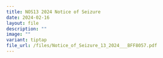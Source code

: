 ```yaml
---
title: NOS13 2024 Notice of Seizure
date: 2024-02-16
layout: file
description: ""
image: ""
variant: tiptap
file_url: /files/Notice_of_Seizure_13_2024___BFF8057.pdf
---
```

